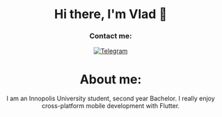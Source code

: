 <div id="header" align="center">
  <h1>Hi there, I'm Vlad 👋 </h1>
  <h3>Contact me:</h3>
</div>
<div id="socials" align="center">
<a href="https://t.me/Spiliv8ler">
  <img alt="Telegram" src="https://img.shields.io/badge/Telegram-%40Spiliv8ler-blue?logo=telegram&style=flat-square">
</a>
</div>
<div id="about-me" align="center">
  <h1>About me:</h1>
  <p>I am an Innopolis University student, second year Bachelor. I really enjoy cross-platform mobile development with Flutter.</p>
</div>



<!--
**VechkanovVV/VechkanovVV** is a ✨ _special_ ✨ repository because its `README.md` (this file) appears on your GitHub profile.

Here are some ideas to get you started:

- 🔭 I’m currently working on ...
- 🌱 I’m currently learning ...
- 👯 I’m looking to collaborate on ...
- 🤔 I’m looking for help with ...
- 💬 Ask me about ...
- 📫 How to reach me: ...
- 😄 Pronouns: ...
- ⚡ Fun fact: ...
-->
